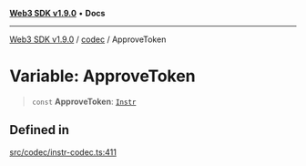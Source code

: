 [**Web3 SDK v1.9.0**](../../../README.md) • **Docs**

***

[Web3 SDK v1.9.0](../../../globals.md) / [codec](../README.md) / ApproveToken

# Variable: ApproveToken

> `const` **ApproveToken**: [`Instr`](../type-aliases/Instr.md)

## Defined in

[src/codec/instr-codec.ts:411](https://github.com/Mystic-Nayy/alephium-web3/blob/ee41f5e0e7d7fb0b155fe62f05b2ac03772895ca/packages/web3/src/codec/instr-codec.ts#L411)
